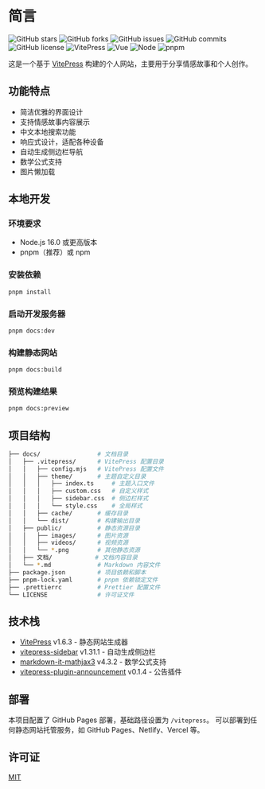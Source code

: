 # 简言

![GitHub stars](https://img.shields.io/github/stars/1411430556/vitepress?style=flat-square&logo=github&color=yellow&label=Stars)
![GitHub forks](https://img.shields.io/github/forks/1411430556/vitepress?style=flat-square&logo=github&color=blue&label=Forks)
![GitHub issues](https://img.shields.io/github/issues/1411430556/vitepress?style=flat-square&logo=github&color=red&label=Issues)
![GitHub commits](https://img.shields.io/github/commit-activity/t/1411430556/vitepress?style=flat-square&logo=github&color=green&label=Commits&include_all_commits)
![GitHub license](https://img.shields.io/github/license/1411430556/vitepress?style=flat-square&logo=github)
![VitePress](https://img.shields.io/badge/VitePress-1.6.3-brightgreen?style=flat-square&logo=vite)
![Vue](https://img.shields.io/badge/Vue-3.0+-brightgreen?style=flat-square&logo=vue.js)
![Node](https://img.shields.io/badge/Node-16.0+-brightgreen?style=flat-square&logo=node.js)
![pnpm](https://img.shields.io/badge/pnpm-10.12.3-blue?style=flat-square&logo=pnpm)

这是一个基于 [VitePress](https://vitepress.dev/) 构建的个人网站，主要用于分享情感故事和个人创作。

## 功能特点

- 简洁优雅的界面设计
- 支持情感故事内容展示
- 中文本地搜索功能
- 响应式设计，适配各种设备
- 自动生成侧边栏导航
- 数学公式支持
- 图片懒加载

## 本地开发

### 环境要求

- Node.js 16.0 或更高版本
- pnpm（推荐）或 npm

### 安装依赖

```bash
pnpm install
```

### 启动开发服务器

```bash
pnpm docs:dev
```

### 构建静态网站

```bash
pnpm docs:build
```

### 预览构建结果

```bash
pnpm docs:preview
```

## 项目结构

```bash
├── docs/                # 文档目录
│   ├── .vitepress/      # VitePress 配置目录
│   │   ├── config.mjs   # VitePress 配置文件
│   │   ├── theme/       # 主题自定义目录
│   │   │   ├── index.ts     # 主题入口文件
│   │   │   ├── custom.css   # 自定义样式
│   │   │   ├── sidebar.css  # 侧边栏样式
│   │   │   └── style.css    # 全局样式
│   │   ├── cache/       # 缓存目录
│   │   └── dist/        # 构建输出目录
│   ├── public/          # 静态资源目录
│   │   ├── images/      # 图片资源
│   │   ├── videos/      # 视频资源
│   │   └── *.png        # 其他静态资源
│   ├── 文档/            # 文档内容目录
│   └── *.md             # Markdown 内容文件
├── package.json         # 项目依赖和脚本
├── pnpm-lock.yaml       # pnpm 依赖锁定文件
├── .prettierrc          # Prettier 配置文件
└── LICENSE              # 许可证文件
```

## 技术栈

- [VitePress](https://vitepress.dev/) v1.6.3 - 静态网站生成器
- [vitepress-sidebar](https://www.npmjs.com/package/vitepress-sidebar) v1.31.1 - 自动生成侧边栏
- [markdown-it-mathjax3](https://www.npmjs.com/package/markdown-it-mathjax3) v4.3.2 - 数学公式支持
- [vitepress-plugin-announcement](https://www.npmjs.com/package/vitepress-plugin-announcement) v0.1.4 - 公告插件

## 部署

本项目配置了 GitHub Pages 部署，基础路径设置为 `/vitepress`。
可以部署到任何静态网站托管服务，如 GitHub Pages、Netlify、Vercel 等。

## 许可证

[MIT](LICENSE) 

